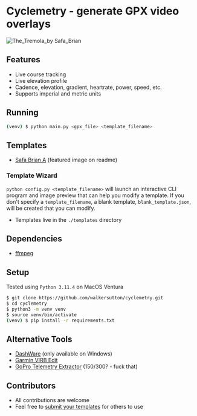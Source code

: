 # Cyclemetry - generate GPX video overlays
![The_Tremola_by Safa_Brian](https://github.com/walkersutton/cyclemetry/assets/25811783/71aa4902-dd29-453f-b4a5-a87ddabd2437)

## Features
* Live course tracking
* Live elevation profile
* Cadence, elevation, gradient, heartrate, power, speed, etc.
* Supports imperial and metric units

## Running
```sh
(venv) $ python main.py <gpx_file> <template_filename>
```
## Templates
* [Safa Brian A](https://github.com/walkersutton/cyclemetry/blob/main/templates/safa_brian_a.json) (featured image on readme)

### Template Wizard
`python config.py <template_filename>` will launch an interactive CLI program and image preview that can help you modify a template. If you don't specify a `template_filename`, a blank template, `blank_template.json`, will be created that you can modify.
* Templates live in the `./templates` directory

## Dependencies
* [ffmpeg](https://FFmpeg.org/)

## Setup
Tested using `Python 3.11.4` on MacOS Ventura
```sh
$ git clone https://github.com/walkersutton/cyclemetry.git
$ cd cyclemetry
$ python3 -m venv venv
$ source venv/bin/activate
(venv) $ pip install -r requirements.txt
```
## Alternative Tools
* [DashWare](http://www.dashware.net/) (only available on Windows)
* [Garmin VIRB Edit](https://www.garmin.com/en-US/p/573412)
* [GoPro Telemetry Extractor](https://goprotelemetryextractor.com/) ($150/$300? - fuck that)

## Contributors
* All contributions are welcome
* Feel free to [submit your templates](https://github.com/walkersutton/cyclemetry/pulls) for others to use
